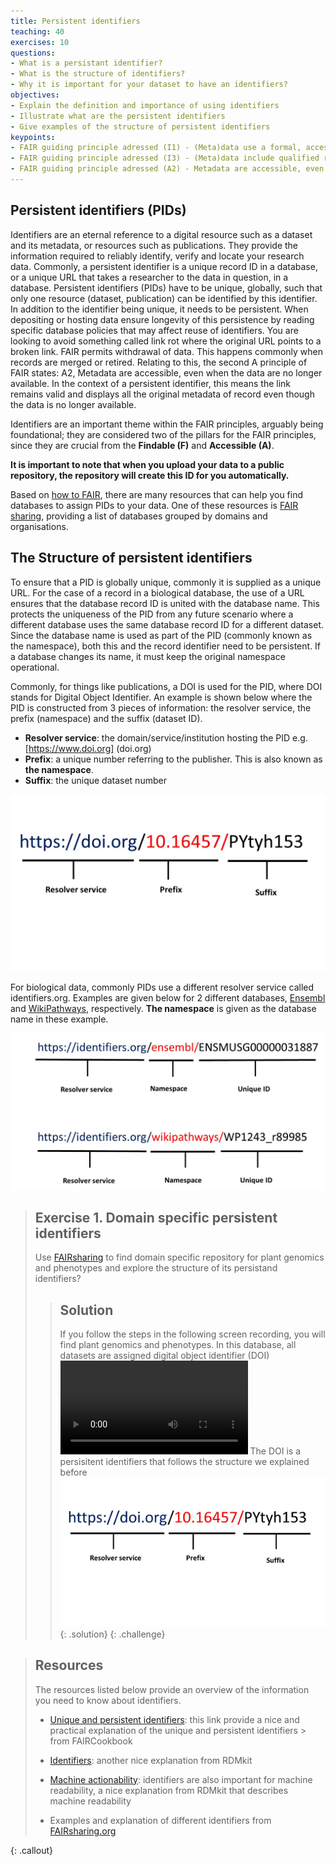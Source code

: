 ```yaml
---
title: Persistent identifiers
teaching: 40
exercises: 10
questions:
- What is a persistant identifier?
- What is the structure of identifiers?
- Why it is important for your dataset to have an identifiers?
objectives:
- Explain the definition and importance of using identifiers
- Illustrate what are the persistent identifiers
- Give examples of the structure of persistent identifiers
keypoints:
- FAIR guiding principle adressed (I1) - (Meta)data use a formal, accessible, shared, and broadly applicable language for knowledge representation
- FAIR guiding principle adressed (I3) - (Meta)data include qualified references to other (meta)data
- FAIR guiding principle adressed (A2) - Metadata are accessible, even when the data are no longer available
--- 
```


## Persistent identifiers (PIDs)

Identifiers are an eternal reference to a digital resource such as a dataset and its metadata, or resources such as publications. They provide the information required to reliably identify, verify and locate your research data. Commonly, a persistent identifier is a unique record ID in a database, or a unique URL that takes a researcher to the data in question, in a database.
Persistent identifiers (PIDs) have to be unique, globally, such that only one resource (dataset, publication) can be identified by this identifier.  In addition to the identifier being unique, it needs to be persistent.  When depositing or hosting data ensure longevity of this persistence by reading specific database policies that may affect reuse of identifiers.  You are looking to avoid something called link rot where the original URL points to a broken link. 
FAIR permits withdrawal of data.  This happens commonly when records are merged or retired.  Relating to this, the second A principle of FAIR states: A2, Metadata are accessible, even when the data are no longer available.  In the context of a persistent identifier, this means the link remains valid and displays all the original metadata of record even though the data is no longer available.
  

Identifiers are an important theme within the FAIR principles, arguably being foundational; they are considered two of the pillars for the FAIR principles, since they are crucial from the **Findable (F)** and **Accessible (A)**.

**It is important to note that when you upload your data to a public repository, the repository will create this ID for you automatically.**

Based on [how to FAIR](https://howtofair.dk/how-to-fair/persistent-identifiers/), there are many resources that can help you find databases to assign PIDs to your data. One of these resources is [FAIR sharing](https://fairsharing.org), providing a list of databases grouped by domains and organisations.

## The Structure of persistent identifiers

To ensure that a PID is globally unique, commonly it is supplied as a unique URL.  For the case of a record in a biological database, the use of a URL ensures that the database record ID is united with the database name.  This protects the uniqueness of the PID from any future scenario where a different database uses the same database record ID for a different dataset.  Since the database name is used as part of the PID (commonly known as the namespace), both this and the record identifier need to be persistent.  If a database changes its name, it must keep the original namespace operational.

Commonly, for things like publications, a DOI is used for the PID, where DOI stands for Digital Object Identifier.  An example is shown below where the PID is constructed from 3 pieces of information: the resolver service, the prefix (namespace) and the suffix (dataset ID).

- **Resolver service**: the domain/service/institution hosting the PID e.g. [https://www.doi.org] (doi.org)
- **Prefix**:  a unique number referring to the publisher.  This is also known as **the namespace**.
- **Suffix**: the unique dataset number

![(I have created this image so please let me know if you want to change it) The structure of persistent identifiers as in DOI, In the prefix, you can see that first part of prefix represent DOI directory and the following number is publisher. Suffix is unique under its unique prefix](../fig/img18.jpg)


For biological data, commonly PIDs use a different resolver service called identifiers.org.  Examples are given below for 2 different databases, [Ensembl](https://www.ensembl.org/Mus_musculus/Gene/Summary?g=ENSMUSG00000031887;r=8:105984918-105991241) and [WikiPathways](https://www.wikipathways.org/instance/WP1243_r89985), respectively.  **The namespace** is given as the database name in these example.


![Ensembl and WikiPathways](../fig/PID_figure2.jpg)

> ## Exercise 1. Domain specific persistent identifiers
> Use [FAIRsharing](https://fairsharing.org) to find domain specific repository for plant genomics and phenotypes and explore the structure of its persistand identifiers?
>> ## Solution
>> If you follow the steps in the following screen recording, you will find plant genomics and phenotypes. In this database, all datasets are assigned digital object identifier (DOI)
>> <video src="../fig/vid1.mp4" controls="controls" style="max-width: 730px;">
>> </video>
>> The DOI is a persisitent identifiers that follows the structure we explained before
>> ![DOI is assigned to plant gene datasets](../fig/img18.jpg)
> {: .solution}
{: .challenge}

> ## Resources
> The resources listed below provide an overview of the information you need to know about identifiers.
> - [Unique and persistent identifiers](https://faircookbook.elixir-europe.org/content/recipes/findability/identifiers.html): this link provide a nice and practical explanation of the unique and persistent identifiers > from FAIRCookbook 
> 
> - [Identifiers](https://rdmkit.elixir-europe.org/identifiers.html): another nice explanation from RDMkit
> 
> - [Machine actionability](https://rdmkit.elixir-europe.org/machine_actionability): identifiers are also 
> important for machine readability, a nice explanation from RDMkit that describes machine readability
> 
> - Examples and explanation of different identifiers from [FAIRsharing.org](https://fairsharing.org/search?recordType=identifier_schema)

{: .callout}

